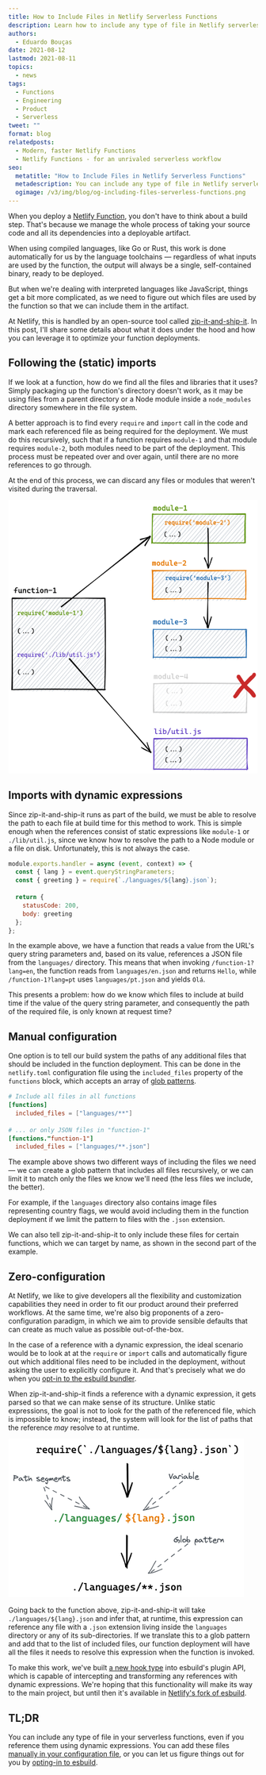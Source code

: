 ```yaml
---
title: How to Include Files in Netlify Serverless Functions
description: Learn how to include any type of file in Netlify serverless functions, even if you reference them using dynamic expressions.
authors:
  - Eduardo Bouças
date: 2021-08-12
lastmod: 2021-08-11
topics:
  - news
tags:
  - Functions
  - Engineering
  - Product
  - Serverless
tweet: ""
format: blog
relatedposts:
  - Modern, faster Netlify Functions
  - Netlify Functions - for an unrivaled serverless workflow
seo:
  metatitle: "How to Include Files in Netlify Serverless Functions"
  metadescription: You can include any type of file in Netlify serverless functions, even if you reference them using dynamic expressions. Learn how in this blog post.
  ogimage: /v3/img/blog/og-including-files-serverless-functions.png
---
```


When you deploy a [Netlify Function](https://www.netlify.com/products/functions/), you don't have to think about a build step. That's because we manage the whole process of taking your source code and all its dependencies into a deployable artifact.

When using compiled languages, like Go or Rust, this work is done automatically for us by the language toolchains — regardless of what inputs are used by the function, the output will always be a single, self-contained binary, ready to be deployed.

But when we're dealing with interpreted languages like JavaScript, things get a bit more complicated, as we need to figure out which files are used by the function so that we can include them in the artifact.

At Netlify, this is handled by an open-source tool called [zip-it-and-ship-it](https://github.com/netlify/zip-it-and-ship-it). In this post, I'll share some details about what it does under the hood and how you can leverage it to optimize your function deployments.

## Following the (static) imports

If we look at a function, how do we find all the files and libraries that it uses? Simply packaging up the function's directory doesn't work, as it may be using files from a parent directory or a Node module inside a `node_modules` directory somewhere in the file system.

A better approach is to find every `require` and `import` call in the code and mark each referenced file as being required for the deployment. We must do this recursively, such that if a function requires `module-1` and that module requires `module-2`, both modules need to be part of the deployment. This process must be repeated over and over again, until there are no more references to go through.

At the end of this process, we can discard any files or modules that weren't visited during the traversal.

![The bundling process - traversing references to find required files.](/v3/img/blog/function-dependency-traversal.png "The bundling process - traversing references to find required files.")

## Imports with dynamic expressions

Since zip-it-and-ship-it runs as part of the build, we must be able to resolve the path to each file at build time for this method to work. This is simple enough when the references consist of static expressions like `module-1` or `./lib/util.js`, since we know how to resolve the path to a Node module or a file on disk. Unfortunately, this is not always the case.

```js
module.exports.handler = async (event, context) => {
  const { lang } = event.queryStringParameters;
  const { greeting } = require(`./languages/${lang}.json`);

  return {
    statusCode: 200,
    body: greeting
  };
};
```

In the example above, we have a function that reads a value from the URL's query string parameters and, based on its value, references a JSON file from the `languages/` directory. This means that when invoking `/function-1?lang=en`, the function reads from `languages/en.json` and returns `Hello`, while `/function-1?lang=pt` uses `languages/pt.json` and yields `Olá`.

This presents a problem: how do we know which files to include at build time if the value of the query string parameter, and consequently the path of the required file, is only known at request time?

## Manual configuration

One option is to tell our build system the paths of any additional files that should be included in the function deployment. This can be done in the `netlify.toml` configuration file using the `included_files` property of the `functions` block, which accepts an array of [glob patterns](https://www.npmjs.com/package/glob#glob-primer).

```toml
# Include all files in all functions
[functions]
  included_files = ["languages/**"]

# ... or only JSON files in "function-1"
[functions."function-1"]
  included_files = ["languages/**.json"]
```

The example above shows two different ways of including the files we need — we can create a glob pattern that includes all files recursively, or we can limit it to match only the files we know we'll need (the less files we include, the better).

For example, if the `languages` directory also contains image files representing country flags, we would avoid including them in the function deployment if we limit the pattern to files with the `.json` extension.

We can also tell zip-it-and-ship-it to only include these files for certain functions, which we can target by name, as shown in the second part of the example.

## Zero-configuration

At Netlify, we like to give developers all the flexibility and customization capabilities they need in order to fit our product around their preferred workflows. At the same time, we're also big proponents of a zero-configuration paradigm, in which we aim to provide sensible defaults that can create as much value as possible out-of-the-box.

In the case of a reference with a dynamic expression, the ideal scenario would be to look at at the `require` or `import` calls and automatically figure out which additional files need to be included in the deployment, without asking the user to explicitly configure it. And that's precisely what we do when you [opt-in to the esbuild bundler](https://www.netlify.com/blog/2021/04/02/modern-faster-netlify-functions/).

When zip-it-and-ship-it finds a reference with a dynamic expression, it gets parsed so that we can make sense of its structure. Unlike static expressions, the goal is not to look for the path of the referenced file, which is impossible to know; instead, the system will look for the list of paths that the reference _may_ resolve to at runtime.

![Parsing references with dynamic expressions](/v3/img/blog/function-parsing-dynamic-expression.png "Parsing references with dynamic expressions")

Going back to the function above, zip-it-and-ship-it will take `./languages/${lang}.json` and infer that, at runtime, this expression can reference any file with a `.json` extension living inside the `languages` directory or any of its sub-directories. If we translate this to a glob pattern and add that to the list of included files, our function deployment will have all the files it needs to resolve this expression when the function is invoked.

To make this work, we've built [a new hook type](https://github.com/netlify/esbuild/blob/netlify/NETLIFY.md#ondynamicimport-plugins) into esbuild's plugin API, which is capable of intercepting and transforming any references with dynamic expressions. We're hoping that this functionality will make its way to the main project, but until then it's available in [Netlify's fork of esbuild](https://github.com/netlify/esbuild).

## TL;DR

You can include any type of file in your serverless functions, even if you reference them using dynamic expressions. You can add these files [manually in your configuration file](https://docs.netlify.com/configure-builds/file-based-configuration/#functions), or you can let us figure things out for you by [opting-in to esbuild](https://www.netlify.com/blog/2021/04/02/modern-faster-netlify-functions/).
